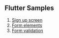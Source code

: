 ## Flutter Samples

1. [Sign up screen](/sign_up_screen)
2. [Form elements](/form_elements)
3. [Form validation](/form_validation)
